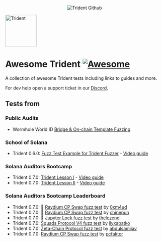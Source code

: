 <p align="center">
    <picture>
      <source media="(prefers-color-scheme: dark)" srcset="https://abchprod.wpengine.com/wp-content/uploads/2024/05/Trident-Github.png?raw=true">
      <img alt="Trident Github" src="https://abchprod.wpengine.com/wp-content/uploads/2024/05/Trident-Github.png?raw=true" width="auto">
    </picture>
  </a>
</p>

<p align="left">
  <img height="100" width="100" src="https://abchprod.wpengine.com/wp-content/uploads/2024/05/Trident-Color.png" alt="Trident"/>
</p>

# Awesome Trident [![Awesome](https://awesome.re/badge.svg)](https://awesome.re)

A collection of awesome Trident tests including links to guides and more. 

For dev help open a support ticket in our [Discord](https://discord.gg/x7qXXnGCsa).

## Tests from

### Public Audits

- Wormhole World ID [Bridge & On-chain Template Fuzzing](https://github.com/Ackee-Blockchain/wormhole-world-id-fuzzing)

### School of Solana

- Trident 0.6.0: [Fuzz Test Example for Trident Fuzzer](https://github.com/Ackee-Blockchain/sos-trident/tree/fuzz-tests) - [Video guide](https://youtu.be/5Lq8iEbMFbs?si=k28P8U1NEQcDM9_P)

### Solana Auditors Bootcamp

- Trident 0.7.0: [Trident Lesson I](https://github.com/Ackee-Blockchain/Solana-Auditors-Bootcamp/tree/76e61fef431de5059a3aca790729b70298d0c147/Lesson-3) - [Video guide](https://youtu.be/5JRVnxGW8kc?si=mFsvZplAFhDiwOWX)
- Trident 0.7.0: [Trident Lesson II](https://github.com/Ackee-Blockchain/Solana-Auditors-Bootcamp/tree/76e61fef431de5059a3aca790729b70298d0c147/Lesson-4) - [Video guide](https://youtu.be/gMk6hm0x44M?si=1S-iu7aMniP5t54Q)

### Solana Auditors Bootcamp Leaderboard

- Trident 0.7.0: 🥇 [Raydium CP Swap fuzz test](./solana-auditors-bootcamp-fuzz-tests/2024/raydium-cp-swap-by-0xm4ud/project-fuzzing/raydium-cp-swap/) by [0xm4ud](https://github.com/0xm4ud)
- Trident 0.7.0: 🥈 [Raydium CP Swap fuzz test](./solana-auditors-bootcamp-fuzz-tests/2024/raydium-cp-swap-by-chinepun/project-fuzzing/raydium-cp-swap/) by [chinepun](https://github.com/chinepun)
- Trident 0.7.0: 🥉 [Jupyter Lock fuzz test](./solana-auditors-bootcamp-fuzz-tests/2024/jupyter-lock-by-thelezend/project-fuzzing/) by [thelezend](https://github.com/thelezend)
- Trident 0.7.0: [Squads Protocol V4 fuzz test](./solana-auditors-bootcamp-fuzz-tests/2024/squads-protocol-v4-by-ilyxabatko/project-fuzzing/squads-v4/) by [ilyxabatko](https://github.com/ilyxabatko)
- Trident 0.7.0: [Zeta-Chain Protocol fuzz test](./solana-auditors-bootcamp-fuzz-tests/2024/zeta-chain-protocol-by-abdulsamijay/project-fuzzing/ackee-task-1/) by [abdulsamijay](https://github.com/abdulsamijay)
- Trident 0.7.0: [Raydium CP Swap fuzz test](./solana-auditors-bootcamp-fuzz-tests/2024/raydium-cp-swap-by-pcfaktor/) by [pcfaktor](https://github.com/pcfaktor)
